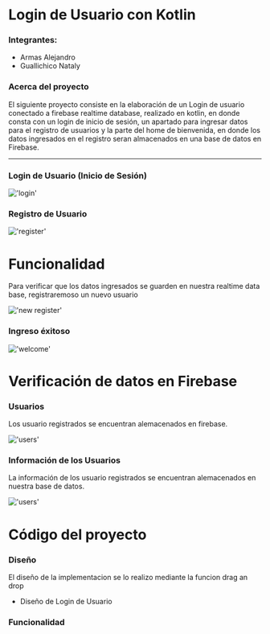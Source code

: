 # Login de Usuario con Kotlin
### Integrantes: 
- Armas Alejandro
- Guallichico Nataly

### Acerca del proyecto
<p>El siguiente proyecto consiste en la elaboración de un Login de usuario conectado a firebase realtime database, realizado en kotlin, en donde consta con un login de inicio de sesión, un apartado para ingresar datos para el registro de usuarios y la parte del home de bienvenida, en donde los datos ingresados en el registro seran almacenados en una base de datos en Firebase.</p>

<hr/>

### Login de Usuario (Inicio de Sesión)

!['login'](./img/login.PNG)  

### Registro de Usuario

!['register'](./img/register.PNG)

# Funcionalidad 
<p>Para verificar que los datos ingresados se guarden en nuestra realtime data base, registraremoso un nuevo usuario</p>

!['new register'](./img/registerdates.PNG)

### Ingreso éxitoso

!['welcome'](./img/welcome.PNG)

# Verificación de datos en Firebase

### Usuarios

<p>Los usuario registrados se encuentran alemacenados en firebase.</p>

!['users'](./img/usersFirebas.PNG)

### Información de los Usuarios

<p>La información  de los usuario registrados se encuentran alemacenados en nuestra base de datos.</p>

!['users'](./img/datesUserFirebase.PNG)

# Código del proyecto 

### Diseño

<p>El diseño de la implementacion se lo realizo mediante la funcion drag an drop</p>

- Diseño de Login de Usuario



### Funcionalidad

